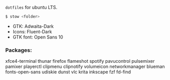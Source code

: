 `dotfiles` for ubuntu LTS.

```sh
$ stow <folder>
```

* GTK: Adwaita-Dark
* Icons: Fluent-Dark
* GTK font: Open Sans 10

### Packages:
xfce4-terminal thunar firefox flameshot spotify pavucontrol pulsemixer pamixer playerctl clipmenu clipnotify volumeicon networkmanager blueman fonts-open-sans udiskie dunst vlc krita inkscape fzf fd-find
